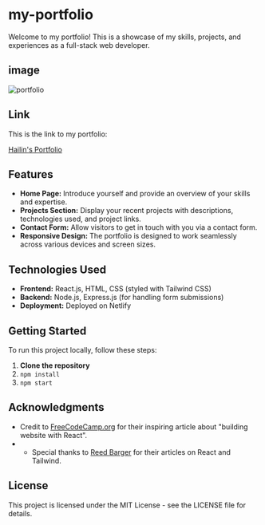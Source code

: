 # my-portfolio

Welcome to my portfolio! This is a showcase of my skills, projects, and experiences as a full-stack web developer.

## image

![portfolio](https://github.com/Hailin-Ruan/react-portfolio/assets/134148160/b6b1c93f-c241-48e3-8deb-cfb16b438037)

## Link

This is the link to my portfolio: <p><a href="https://just-another-text-edit0r-bd37dce72f66.herokuapp.com/">Hailin's Portfolio</a></p>

## Features

- **Home Page:** Introduce yourself and provide an overview of your skills and expertise.
- **Projects Section:** Display your recent projects with descriptions, technologies used, and project links.
- **Contact Form:** Allow visitors to get in touch with you via a contact form.
- **Responsive Design:** The portfolio is designed to work seamlessly across various devices and screen sizes.

## Technologies Used

- **Frontend:** React.js, HTML, CSS (styled with Tailwind CSS)
- **Backend:** Node.js, Express.js (for handling form submissions)
- **Deployment:** Deployed on Netlify

## Getting Started

To run this project locally, follow these steps:

1. **Clone the repository**
2. ```npm install```
3. ```npm start```

## Acknowledgments

- Credit to [FreeCodeCamp.org](https://www.freecodecamp.org/news) for their inspiring article about "building website with React".
- - Special thanks to [Reed Barger](https://www.freecodecamp.org/news/author/reed/) for their articles on React and Tailwind.

## License

This project is licensed under the MIT License - see the LICENSE file for details.

